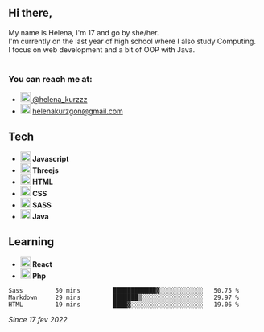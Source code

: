 ## Hi there,
My name is Helena, I'm 17 and go by she/her.\
I'm currently on the last year of high school where I also study Computing.\
I focus on web development and a bit of OOP with Java.\
<br/>
### You can reach me at: 
- <a target="_blank" href="https://twitter.com/helena_kurzzz"> <img src="https://cdn.jsdelivr.net/gh/devicons/devicon/icons/twitter/twitter-original.svg" width="20px" height="auto" /> @helena_kurzzz </a>
- <img src="https://cdn.jsdelivr.net/gh/devicons/devicon/icons/google/google-original.svg"   width="20px" height="auto" /> helenakurzgon@gmail.com

## Tech
- <img src="https://cdn.jsdelivr.net/gh/devicons/devicon/icons/javascript/javascript-original.svg"  width="20px" height="auto" /> **Javascript**
- <img src="https://cdn.jsdelivr.net/gh/devicons/devicon/icons/threejs/threejs-original.svg" width="20px" height="auto" /> **Threejs**
- <img src="https://cdn.jsdelivr.net/gh/devicons/devicon/icons/html5/html5-original.svg"  width="20px" height="auto" /> **HTML**
- <img src="https://cdn.jsdelivr.net/gh/devicons/devicon/icons/css3/css3-original.svg"  width="20px" height="auto" /> **CSS**
- <img src="https://cdn.jsdelivr.net/gh/devicons/devicon/icons/sass/sass-original.svg"  width="20px" height="auto" /> **SASS**
- <img src="https://cdn.jsdelivr.net/gh/devicons/devicon/icons/java/java-original.svg"  width="20px" height="auto" /> **Java**

## Learning
- <img src="https://cdn.jsdelivr.net/gh/devicons/devicon/icons/react/react-original.svg"  width="20px" height="auto" /> **React**
- <img src="https://cdn.jsdelivr.net/gh/devicons/devicon/icons/php/php-original.svg"  width="20px" height="auto" /> **Php**
  

<!--START_SECTION:waka-->
```text
Sass         50 mins         ████████████▓░░░░░░░░░░░░   50.75 % 
Markdown     29 mins         ███████▒░░░░░░░░░░░░░░░░░   29.97 % 
HTML         19 mins         ████▓░░░░░░░░░░░░░░░░░░░░   19.06 % 
```
<!--END_SECTION:waka-->
*Since 17 fev 2022*
